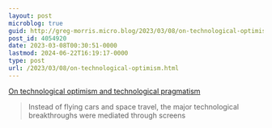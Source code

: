 ```yaml
---
layout: post
microblog: true
guid: http://greg-morris.micro.blog/2023/03/08/on-technological-optimism.html
post_id: 4054920
date: 2023-03-08T00:30:51-0000
lastmod: 2024-06-22T16:19:17-0000
type: post
url: /2023/03/08/on-technological-optimism.html
---
```

[On technological optimism and technological pragmatism](https://davekarpf.substack.com/p/on-technological-optimism-and-technological)

> Instead of flying cars and space travel, the major technological breakthroughs were mediated through screens
